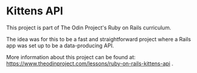 # Kittens API

This project is part of The Odin Project's Ruby on Rails curriculum.

The idea was for this to be a fast and straightforward project 
where a Rails app was set up to be a data-producing API.

More information about this project can be found at: https://www.theodinproject.com/lessons/ruby-on-rails-kittens-api .